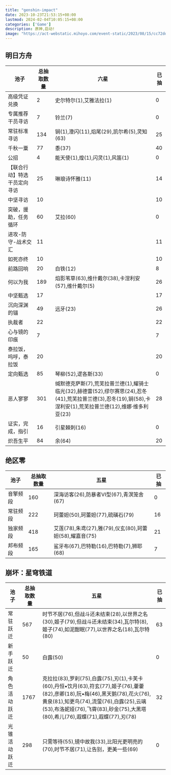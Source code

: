 ```yaml
---
title: "genshin-impact"
date: 2023-10-23T21:53:15+08:00
lastmod: 2024-02-04T10:05:15+08:00
categories: ['Game']
description: 原神,启动!
image: "https://act-webstatic.mihoyo.com/event-static/2023/08/15/cc72ddf351003a4a9b618e5f4697dad0_2771553456903788244.jpg"
---
```





## 明日方舟

|池子|总抽取数量|六星|已抽|
|---|---|---|---|
|高级凭证兑换|2|史尔特尔(1),艾雅法拉(1)|0|
|专属推荐干员寻访|7|铃兰(7)|0|
|常驻标准寻访|134|锏(1),澄闪(11),焰尾(29),凯尔希(5),灵知(63)|25|
|千秋一粟|77|黍(37)|40|
|公招|4|能天使(1),煌(1),闪灵(1),风笛(1)|0|
|【联合行动】特选干员定向寻访|25|琳琅诗怀雅(11)|14|
|中坚寻访|10||10|
|突破，援助，任务循环|60|艾拉(60)|0|
|进攻-防守-战术交汇|11||11|
|如死亦终|10||10|
|前路回响|20|白铁(12)|8|
|何以为我|189|焰影苇草(63),维什戴尔(38),卡涅利安(57),维什戴尔(5)|26|
|中坚甄选|17||17|
|沉向深渊的锚|49|远牙(23)|26|
|执裁者|22||22|
|心与镜的印痕|7||7|
|泰拉饭，呜呼，泰拉饭|20||20|
|定向甄选|85|琴柳(52),逻各斯(33)|0|
|恶人寥寥|301|缄默德克萨斯(7),荒芜拉普兰德(1),耀骑士临光(32),赫德雷(52),缪尔赛思(24),忍冬(41),荒芜拉普兰德(3),忍冬(19),锏(58),卡涅利安(1),荒芜拉普兰德(12),维娜·维多利亚(23)|28|
|证实，完成，指引|16|引星棘刺(16)|0|
|炽吾生平|84|余(64)|20|


## 绝区零

|池子|总抽取数量|五星|已抽|
|---|---|---|---|
|音擎频段|160|深海访客(26),防暴者Ⅵ型(67),青溟笼舍(67)|0|
|常驻频段|222|珂蕾妲(50),珂蕾妲(77),硫磺石(79)|16|
|独家频段|418|艾莲(78),朱鸢(27),雅(79),仪玄(80),珂蕾妲(58),耀嘉音(75)|21|
|邦布频段|165|鲨牙布(67),巴特勒(16),巴特勒(7),狮耶(68)|7|


## 崩坏：星穹铁道

|池子|总抽取数量|五星|已抽|
|---|---|---|---|
|常驻跃迁|567|时节不居(76),但战斗还未结束(28),以世界之名(30),姬子(79),但战斗还未结束(34),瓦尔特(8),姬子(74),如泥酣眠(77),以世界之名(18),瓦尔特(80)|63|
|新手跃迁|50|白露(50)|0|
|角色活动跃迁|1767|克拉拉(83),罗刹(75),白露(75),刃(1),卡芙卡(60),丹恒•饮月(63),符玄(77),姬子(76),藿藿(82),彦卿(18),阮•梅(46),黑天鹅(78),花火(76),黄泉(81),知更鸟(74),流萤(76),白露(25),云璃(53),布洛妮娅(76),飞霄(83),砂金(75),大黑塔(80),希儿(76),遐蝶(71),遐蝶(77),刃(78)|32|
|光锥活动跃迁|298|只需等待(55),镜中故我(33),比阳光更明亮的(70),时节不居(71),让告别，更美一些(69)|0|
